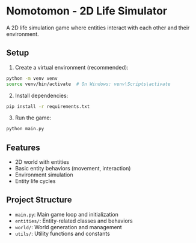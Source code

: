 # Nomotomon - 2D Life Simulator

A 2D life simulation game where entities interact with each other and their environment.

## Setup

1. Create a virtual environment (recommended):
```bash
python -m venv venv
source venv/bin/activate  # On Windows: venv\Scripts\activate
```

2. Install dependencies:
```bash
pip install -r requirements.txt
```

3. Run the game:
```bash
python main.py
```

## Features

- 2D world with entities
- Basic entity behaviors (movement, interaction)
- Environment simulation
- Entity life cycles

## Project Structure

- `main.py`: Main game loop and initialization
- `entities/`: Entity-related classes and behaviors
- `world/`: World generation and management
- `utils/`: Utility functions and constants 